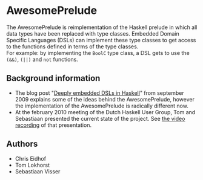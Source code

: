 AwesomePrelude
==============

The AwesomePrelude is reimplementation of the Haskell prelude in which all data types have been replaced with type classes. Embedded Domain Specific Languages (DSLs) can implement these type classes to get access to the functions defined in terms of the type classes.  
For example: by implementing the `BoolC` type class, a DSL gets to use the `(&&)`, `(||)` and `not` functions.

Background information
----------------------

 * The blog post "[Deeply embedded DSLs in Haskell](http://tom.lokhorst.eu/2009/09/deeply-embedded-dsls)" from september 2009 explains some of the ideas behind the AwesomePrelude, however the implementation of the AwesomePrelude is radically different now.
 * At the february 2010 meeting of the Dutch Haskell User Group, Tom and Sebastiaan presented the current state of the project. See [the video recording](http://tom.lokhorst.eu/2010/02/awesomeprelude-presentation-video) of that presentation.

Authors
-------

 * Chris Eidhof
 * Tom Lokhorst
 * Sebastiaan Visser
